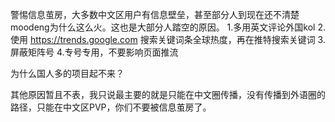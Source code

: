 警惕信息茧房，大多数中文区用户有信息壁垒，甚至部分人到现在还不清楚moodeng为什么这么火。这也是大部分人踏空的原因。
1.多用英文评论外国kol
2. 使用 https://trends.google.com 搜索关键词条全球热度，再在推特搜索关键词
3.屏蔽矩阵号
4.专号专用，不要影响页面推流

为什么国人多的项目起不来？  

其他原因暂且不表，我只说最主要的就是只能在中文圈传播，没有传播到外语圈的路径，只能在中文区PVP，你们不要被信息茧房了。


